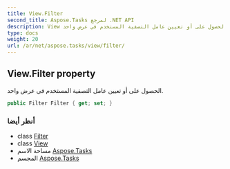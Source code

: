 ```yaml
---
title: View.Filter
second_title: Aspose.Tasks لمرجع .NET API
description: View ملكية. الحصول على أو تعيين عامل التصفية المستخدم في عرض واحد.
type: docs
weight: 20
url: /ar/net/aspose.tasks/view/filter/
---
```

## View.Filter property

الحصول على أو تعيين عامل التصفية المستخدم في عرض واحد.

```csharp
public Filter Filter { get; set; }
```

### أنظر أيضا

* class [Filter](../../filter/)
* class [View](../)
* مساحة الاسم [Aspose.Tasks](../../view/)
* المجسم [Aspose.Tasks](../../../)


